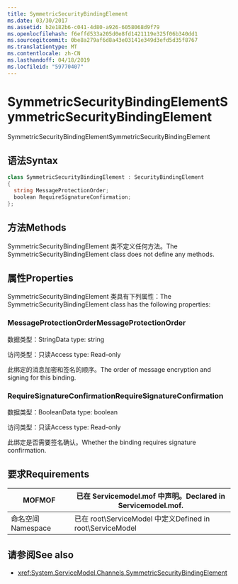 ```yaml
---
title: SymmetricSecurityBindingElement
ms.date: 03/30/2017
ms.assetid: b2e182b6-c041-4d80-a926-6058068d9f79
ms.openlocfilehash: f6effd533a205d0e8fd1421119e325f06b340dd1
ms.sourcegitcommit: 0be8a279af6d8a43e03141e349d3efd5d35f8767
ms.translationtype: MT
ms.contentlocale: zh-CN
ms.lasthandoff: 04/18/2019
ms.locfileid: "59770407"
---
```

# <a name="symmetricsecuritybindingelement"></a><span data-ttu-id="be0bb-102">SymmetricSecurityBindingElement</span><span class="sxs-lookup"><span data-stu-id="be0bb-102">SymmetricSecurityBindingElement</span></span>
<span data-ttu-id="be0bb-103">SymmetricSecurityBindingElement</span><span class="sxs-lookup"><span data-stu-id="be0bb-103">SymmetricSecurityBindingElement</span></span>  
  
## <a name="syntax"></a><span data-ttu-id="be0bb-104">语法</span><span class="sxs-lookup"><span data-stu-id="be0bb-104">Syntax</span></span>  
  
```csharp
class SymmetricSecurityBindingElement : SecurityBindingElement  
{  
  string MessageProtectionOrder;  
  boolean RequireSignatureConfirmation;  
};  
```  
  
## <a name="methods"></a><span data-ttu-id="be0bb-105">方法</span><span class="sxs-lookup"><span data-stu-id="be0bb-105">Methods</span></span>  
 <span data-ttu-id="be0bb-106">SymmetricSecurityBindingElement 类不定义任何方法。</span><span class="sxs-lookup"><span data-stu-id="be0bb-106">The SymmetricSecurityBindingElement class does not define any methods.</span></span>  
  
## <a name="properties"></a><span data-ttu-id="be0bb-107">属性</span><span class="sxs-lookup"><span data-stu-id="be0bb-107">Properties</span></span>  
 <span data-ttu-id="be0bb-108">SymmetricSecurityBindingElement 类具有下列属性：</span><span class="sxs-lookup"><span data-stu-id="be0bb-108">The SymmetricSecurityBindingElement class has the following properties:</span></span>  
  
### <a name="messageprotectionorder"></a><span data-ttu-id="be0bb-109">MessageProtectionOrder</span><span class="sxs-lookup"><span data-stu-id="be0bb-109">MessageProtectionOrder</span></span>  
 <span data-ttu-id="be0bb-110">数据类型：String</span><span class="sxs-lookup"><span data-stu-id="be0bb-110">Data type: string</span></span>  
  
 <span data-ttu-id="be0bb-111">访问类型：只读</span><span class="sxs-lookup"><span data-stu-id="be0bb-111">Access type: Read-only</span></span>  
  
 <span data-ttu-id="be0bb-112">此绑定的消息加密和签名的顺序。</span><span class="sxs-lookup"><span data-stu-id="be0bb-112">The order of message encryption and signing for this binding.</span></span>  
  
### <a name="requiresignatureconfirmation"></a><span data-ttu-id="be0bb-113">RequireSignatureConfirmation</span><span class="sxs-lookup"><span data-stu-id="be0bb-113">RequireSignatureConfirmation</span></span>  
 <span data-ttu-id="be0bb-114">数据类型：Boolean</span><span class="sxs-lookup"><span data-stu-id="be0bb-114">Data type: boolean</span></span>  
  
 <span data-ttu-id="be0bb-115">访问类型：只读</span><span class="sxs-lookup"><span data-stu-id="be0bb-115">Access type: Read-only</span></span>  
  
 <span data-ttu-id="be0bb-116">此绑定是否需要签名确认。</span><span class="sxs-lookup"><span data-stu-id="be0bb-116">Whether the binding requires signature confirmation.</span></span>  
  
## <a name="requirements"></a><span data-ttu-id="be0bb-117">要求</span><span class="sxs-lookup"><span data-stu-id="be0bb-117">Requirements</span></span>  
  
|<span data-ttu-id="be0bb-118">MOF</span><span class="sxs-lookup"><span data-stu-id="be0bb-118">MOF</span></span>|<span data-ttu-id="be0bb-119">已在 Servicemodel.mof 中声明。</span><span class="sxs-lookup"><span data-stu-id="be0bb-119">Declared in Servicemodel.mof.</span></span>|  
|---------|-----------------------------------|  
|<span data-ttu-id="be0bb-120">命名空间</span><span class="sxs-lookup"><span data-stu-id="be0bb-120">Namespace</span></span>|<span data-ttu-id="be0bb-121">已在 root\ServiceModel 中定义</span><span class="sxs-lookup"><span data-stu-id="be0bb-121">Defined in root\ServiceModel</span></span>|  
  
## <a name="see-also"></a><span data-ttu-id="be0bb-122">请参阅</span><span class="sxs-lookup"><span data-stu-id="be0bb-122">See also</span></span>

- <xref:System.ServiceModel.Channels.SymmetricSecurityBindingElement>
